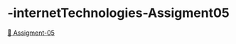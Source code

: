 # -internetTechnologies-Assigment05

<a href="https://www.youtube.com/watch?v=zVZ01EzcEC0">🔗 Assigment-05</a>

